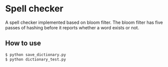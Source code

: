 # Spell checker

A spell checker implemented based on bloom filter. The bloom filter has five
passes of hashing before it reports whether a word exists or not.

## How to use

```sh
$ python save_dictionary.py
$ python dictionary_test.py
```

